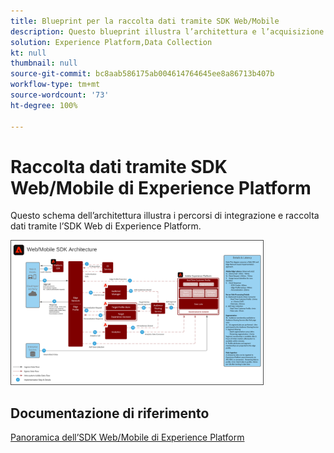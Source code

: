 ```yaml
---
title: Blueprint per la raccolta dati tramite SDK Web/Mobile
description: Questo blueprint illustra l’architettura e l’acquisizione di dati tramite l’SDK web e mobile di Experience Platform
solution: Experience Platform,Data Collection
kt: null
thumbnail: null
source-git-commit: bc8aab586175ab004614764645ee8a86713b407b
workflow-type: tm+mt
source-wordcount: '73'
ht-degree: 100%

---
```


# Raccolta dati tramite SDK Web/Mobile di Experience Platform

Questo schema dell’architettura illustra i percorsi di integrazione e raccolta dati tramite l’SDK Web di Experience Platform.

<img src="assets/web_sdk_flow.svg" alt="Architettura di riferimento per l’implementazione tramite l’SDK web e mobile di Experience Platform" style="width:80%; border:1px solid #4a4a4a" />

## Documentazione di riferimento

[Panoramica dell’SDK Web/Mobile di Experience Platform](https://experienceleague.adobe.com/docs/experience-platform/edge/home.html?lang=it)
